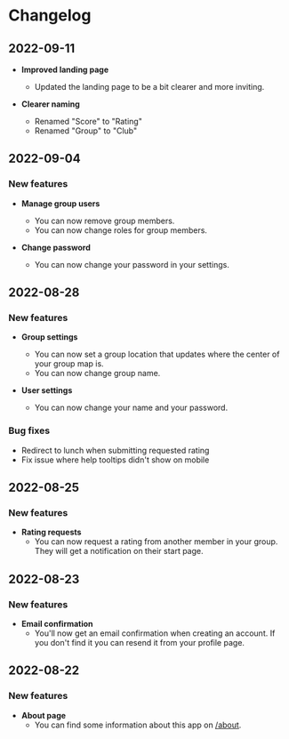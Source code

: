 # Changelog

## 2022-09-11

- **Improved landing page**

  - Updated the landing page to be a bit clearer and more inviting.

- **Clearer naming**

  - Renamed "Score" to "Rating"
  - Renamed "Group" to "Club"

## 2022-09-04

### New features

- **Manage group users**

  - You can now remove group members.
  - You can now change roles for group members.

- **Change password**

  - You can now change your password in your settings.

## 2022-08-28

### New features

- **Group settings**

  - You can now set a group location that updates where the center of your group map is.
  - You can now change group name.

- **User settings**
  - You can now change your name and your password.

### Bug fixes

- Redirect to lunch when submitting requested rating
- Fix issue where help tooltips didn't show on mobile

## 2022-08-25

### New features

- **Rating requests**
  - You can now request a rating from another member in your group. They will get a notification on their start page.

## 2022-08-23

### New features

- **Email confirmation**
  - You'll now get an email confirmation when creating an account. If you don't find it you can resend it from your profile page.

## 2022-08-22

### New features

- **About page**
  - You can find some information about this app on [/about](/about).
